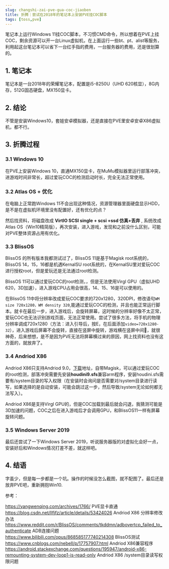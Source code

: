 ```yaml
---
slug: changshi-zai-pve-gua-coc-jiaoben
title: 折腾｜尝试在2018年的笔记本上安装PVE挂COC脚本
tags: [toss,pve]
---
```


笔记本上运行Windows 11挂COC脚本，不习惯CMD命令，所以想着在PVE上挂COC，剩余资源可以开一台Linux虚拟机，在上面运行一些bt、pt、alist等服务，利用起这台笔记本可以省下一台红手指的费用，一台服务器的费用，还是很划算的。

<!-- truncate -->


## 1. 笔记本
笔记本是一台2018年的荣耀笔记本，配置是i5-8250U（UHD 620核显），8G内存，512G固态硬盘，MX150显卡。

## 2. 结论
不管是安装Windows10，套娃安卓模拟器，还是直接在PVE里安卓安卓X86虚拟机，都不行。

## 3. 折腾过程

### 3.1 Windows 10
在PVE上安装Windows 10，直通MX150显卡，在MuMu模拟器里运行部落冲突，进游戏时间非常长，超过爱玩COC的检测启动时长，完全无法正常使用。

### 3.2 Atlas OS + 优化
在电脑上正常跑Windows 11不会出现这种情况，资源管理器里面硬盘显示HDD，是不是在虚拟机环境里没有配置好，还有优化的点？

然后找资料，将磁盘改成 **VirtIO SCSI single + scsi +ssd 仿真+丢弃** , 系统改成Atlas OS（Win10精简版），再次安装，进入游戏，发现和之前没什么区别，可能对PVE整体资源占用有优化。

### 3.3 BlissOS
BlissOS 的所有版本我都测试过了，BlissOS 11是基于Magisk root系统的，BlissOS 14，15，16都是机遇KernalSU root系统的，在KernalSU里对爱玩COC进行授权root，但是爱玩还是无法通过root检测。

BlissOS 11可以通过爱玩COC的root检测，，但是无法使用Virgl GPU（虚拟UHD 620，3D加速），进入游戏CPU占用会很高，14、15、16是可以使用的。

在BlissOS 11中将分辨率改成爱玩COC要求的720x1280，320DPI，修改语句```WM size 720x1280，WM density 320```,能通过爱玩COC的检测，并且也能正常运行脚本。就卡在最后一步，进入游戏后，会旋转屏幕，这时候的分辨率好像不太正常，爱玩COC也无法识别游戏页面，无法正常使用。尝试了很多方法，将手机的物理分辨率调成720x1280（方法：进入引导后，按E，在后面添加```video=720x1280-32```），进入游戏后屏幕不会旋转，直接在竖屏中旋转，游戏横在竖屏中间🤔，就很神奇，后来想想，是不是因为PVE无法将屏幕横过来的原因，网上找资料也没有这方面的，就放弃了。

### 3.4 Andriod X86
Andriod X86只支持Andriod 9.0，[下载](https://mirrors.dotsrc.org/osdn/androidx86magisk/71968/)地址，自带Magisk，可以通过爱玩COC的root检测，部落冲突需要先安装**houdini9.sfs**兼容arm程序，安装houdini.sfs需要有/system目录的写入权限（在安装时会询问是否需要对/system目录进行读写，如果选择的是自动安装，可能会跳过这一步，然后导致/system无论如何都无法写入）。

Andriod X86是支持Virgl GPU的，但是COC加载到最后就会闪退，我猜测可能是3D加速的问题，COC之后在进入游戏后才会调用GPU，和BlissOS11一样有屏幕旋转问题。

### 3.5 Windows Server 2019
最后还尝试了一下Windows Server 2019，听说服务器版的对虚拟化会好一点，安装好后和Windows情况打差不差，就这样吧。

## 4. 结语
字虽少，但是每一步都是一个坑。操作的时候没怎么截图，就不配图了。最后还是放弃PVE吧，重新拥抱Win10.


参考：

https://yangwenqing.com/archives/1766/  PVE显卡直通
https://blog.csdn.net/llfjfz/article/details/53424026 Andriod X86 分辨率修改办法
https://www.reddit.com/r/BlissOS/comments/tkddmn/adbovertcp_failed_to_authenticate ADB连接问题
https://www.bilibili.com/opus/868585177740214308 BlissOS测试
https://www.cnblogs.com/nebell/p/17757907.html Andriod X86兼容程序
https://android.stackexchange.com/questions/195947/android-x86-remounting-system-dev-loop1-is-read-only Andriod X86 /system目录读写权限问题
 
